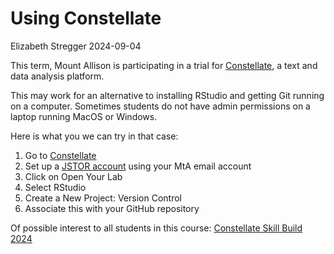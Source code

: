 Using Constellate
================
Elizabeth Stregger
2024-09-04

This term, Mount Allison is participating in a trial for
[Constellate](https://constellate-org.libproxy.mta.ca/), a text and data
analysis platform.

This may work for an alternative to installing RStudio and getting Git
running on a computer. Sometimes students do not have admin permissions
on a laptop running MacOS or Windows.

Here is what you we can try in that case:

1.  Go to [Constellate](https://constellate-org.libproxy.mta.ca/)
2.  Set up a [JSTOR account](https://constellate.org/docs/log-in) using
    your MtA email account
3.  Click on Open Your Lab
4.  Select RStudio
5.  Create a New Project: Version Control
6.  Associate this with your GitHub repository

Of possible interest to all students in this course: [Constellate Skill
Build 2024](https://constellate.org/docs/topic/participation-trials)
